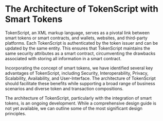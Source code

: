 # The Architecture of TokenScript with Smart Tokens

TokenScript, an XML markup language, serves as a pivotal link between smart tokens or smart contracts, and wallets, websites, and third-party platforms. Each TokenScript is authenticated by the token issuer and can be updated by the same entity. This ensures that TokenScript maintains the same security attributes as a smart contract, circumventing the drawbacks associated with storing all information in a smart contract.

Incorporating the concept of smart tokens, we have identified several key advantages of TokenScript, including Security, Interoperability, Privacy, Scalability, Availability, and User-Interface. The architecture of TokenScript should facilitate these benefits while supporting a broad range of business scenarios and diverse token and transaction compositions.

The architecture of TokenScript, particularly with the integration of smart tokens, is an ongoing development. While a comprehensive design guide is not yet available, we can outline some of the most significant design principles.

